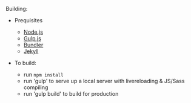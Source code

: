 Building:
 - Prequisites
 	- [Node.js](https://nodejs.org/)
 	- [Gulp.js](https://gulpjs.com/)
 	- [Bundler](http://bundler.io/)
 	- [Jekyll](https://jekyllrb.com/)

 - To build:
   - run `npm install`
   - run 'gulp' to serve up a local server with livereloading & JS/Sass compiling
   - run 'gulp build' to build for production 